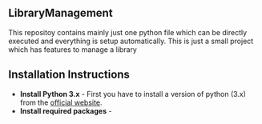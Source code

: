 ## LibraryManagement

This repositoy contains mainly just one python file which can be directly executed and everything is setup automatically.
This is just a small project which has features to manage a library 

## Installation Instructions
* **Install Python 3.x** - First you have to install a version of python (3.x) from the [official website](https://www.python.org/downloads/).
* **Install required packages** - 
  
